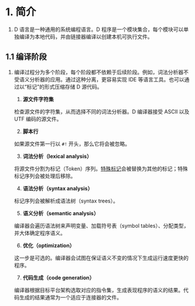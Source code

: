 # 1. 简介

1. D 语言是一种通用的系统编程语言。D 程序是一个模块集合，每个模块可以单独编译为本地代码，并由链接器编译以创建本机可执行文件。


## 1.1 编译阶段

1. 编译过程分为多个阶段，每个阶段都不依赖于后续阶段。例如，词法分析器不受语义分析器的应用。通过这种分离，更容易实现 IDE 等语言工具。也可以通过以“标记”的形式压缩存储 D 源代码。

    1. **源文件字符集**

    检查源文件的字符集，从而选择不同的词法分析器。D 编译器接受 ASCII 以及 UTF 编码的源文件。

    2. **脚本行**
    
    如果源文件第一行以 `#!` 开头，那么它将会被忽略。
    
    3. **词法分析（lexical analysis）**
    
    将源文件分割为标记（Token）序列。[特殊标记](https://dlang.org/spec/lex.html#specialtokens)会被替换为其他的标记；特殊标记序列会被处理后移除。
    
    4. **语法分析（syntax analysis）**
    
    标记序列会被解析成语法树（syntax trees）。
    
    5. **语义分析（semantic analysis）**
    
    编译器会遍历语法树来声明变量、加载符号表（symbol tables）、分配类型，并大体确定程序语义。
    
    6. **优化（optimization）**
    
    这一步是可选的。编译器会试图在保证语义不变的情况下生成运行速度更快的程序。
    
    7. **代码生成（code generation）**
    
    编译器根据目标平台架构选取对应的指令集，生成表现程序的语义的结果。代码生成的结果通常为一个适应于连接器的文件。
    